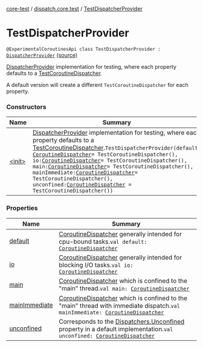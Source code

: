 [core-test](../../index.md) / [dispatch.core.test](../index.md) / [TestDispatcherProvider](./index.md)

# TestDispatcherProvider

`@ExperimentalCoroutinesApi class TestDispatcherProvider : `[`DispatcherProvider`](https://rbusarow.github.io/Dispatch/core/dispatch.core/-dispatcher-provider/index.md) [(source)](https://github.com/RBusarow/Dispatch/tree/master/core-test/src/main/java/dispatch/core/test/TestDispatcherProvider.kt#L30)

[DispatcherProvider](https://rbusarow.github.io/Dispatch/core/dispatch.core/-dispatcher-provider/index.md) implementation for testing, where each property defaults to a [TestCoroutineDispatcher](https://kotlin.github.io/kotlinx.coroutines/kotlinx-coroutines-test/kotlinx.coroutines.test/-test-coroutine-dispatcher/index.html).

A default version will create a different `TestCoroutineDispatcher` for each property.

### Constructors

| Name | Summary |
|---|---|
| [&lt;init&gt;](-init-.md) | [DispatcherProvider](https://rbusarow.github.io/Dispatch/core/dispatch.core/-dispatcher-provider/index.md) implementation for testing, where each property defaults to a [TestCoroutineDispatcher](https://kotlin.github.io/kotlinx.coroutines/kotlinx-coroutines-test/kotlinx.coroutines.test/-test-coroutine-dispatcher/index.html).`TestDispatcherProvider(default: `[`CoroutineDispatcher`](https://kotlin.github.io/kotlinx.coroutines/kotlinx-coroutines-core/kotlinx.coroutines/-coroutine-dispatcher/index.html)` = TestCoroutineDispatcher(), io: `[`CoroutineDispatcher`](https://kotlin.github.io/kotlinx.coroutines/kotlinx-coroutines-core/kotlinx.coroutines/-coroutine-dispatcher/index.html)` = TestCoroutineDispatcher(), main: `[`CoroutineDispatcher`](https://kotlin.github.io/kotlinx.coroutines/kotlinx-coroutines-core/kotlinx.coroutines/-coroutine-dispatcher/index.html)` = TestCoroutineDispatcher(), mainImmediate: `[`CoroutineDispatcher`](https://kotlin.github.io/kotlinx.coroutines/kotlinx-coroutines-core/kotlinx.coroutines/-coroutine-dispatcher/index.html)` = TestCoroutineDispatcher(), unconfined: `[`CoroutineDispatcher`](https://kotlin.github.io/kotlinx.coroutines/kotlinx-coroutines-core/kotlinx.coroutines/-coroutine-dispatcher/index.html)` = TestCoroutineDispatcher())` |

### Properties

| Name | Summary |
|---|---|
| [default](default.md) | [CoroutineDispatcher](https://kotlin.github.io/kotlinx.coroutines/kotlinx-coroutines-core/kotlinx.coroutines/-coroutine-dispatcher/index.html) generally intended for cpu-bound tasks.`val default: `[`CoroutineDispatcher`](https://kotlin.github.io/kotlinx.coroutines/kotlinx-coroutines-core/kotlinx.coroutines/-coroutine-dispatcher/index.html) |
| [io](io.md) | [CoroutineDispatcher](https://kotlin.github.io/kotlinx.coroutines/kotlinx-coroutines-core/kotlinx.coroutines/-coroutine-dispatcher/index.html) generally intended for blocking I/O tasks.`val io: `[`CoroutineDispatcher`](https://kotlin.github.io/kotlinx.coroutines/kotlinx-coroutines-core/kotlinx.coroutines/-coroutine-dispatcher/index.html) |
| [main](main.md) | [CoroutineDispatcher](https://kotlin.github.io/kotlinx.coroutines/kotlinx-coroutines-core/kotlinx.coroutines/-coroutine-dispatcher/index.html) which is confined to the "main" thread.`val main: `[`CoroutineDispatcher`](https://kotlin.github.io/kotlinx.coroutines/kotlinx-coroutines-core/kotlinx.coroutines/-coroutine-dispatcher/index.html) |
| [mainImmediate](main-immediate.md) | [CoroutineDispatcher](https://kotlin.github.io/kotlinx.coroutines/kotlinx-coroutines-core/kotlinx.coroutines/-coroutine-dispatcher/index.html) which is confined to the "main" thread with immediate dispatch.`val mainImmediate: `[`CoroutineDispatcher`](https://kotlin.github.io/kotlinx.coroutines/kotlinx-coroutines-core/kotlinx.coroutines/-coroutine-dispatcher/index.html) |
| [unconfined](unconfined.md) | Corresponds to the [Dispatchers.Unconfined](https://kotlin.github.io/kotlinx.coroutines/kotlinx-coroutines-core/kotlinx.coroutines/-dispatchers/-unconfined.html) property in a default implementation.`val unconfined: `[`CoroutineDispatcher`](https://kotlin.github.io/kotlinx.coroutines/kotlinx-coroutines-core/kotlinx.coroutines/-coroutine-dispatcher/index.html) |
